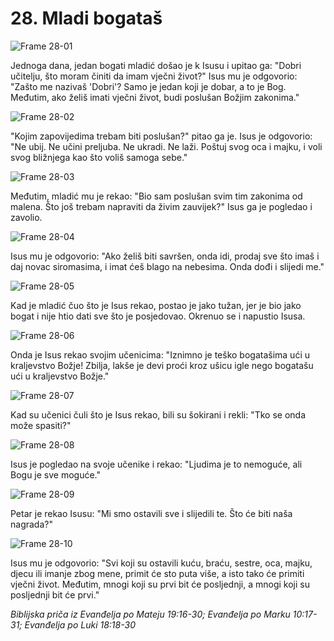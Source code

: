 # 28. Mladi bogataš

![Frame 28-01](https://cdn.door43.org/obs/jpg/360px/obs-en-28-01.jpg)

Jednoga dana, jedan bogati mladić došao je k Isusu i upitao ga: "Dobri učitelju, što moram činiti da imam vječni život?" Isus mu je odgovorio: "Zašto me nazivaš 'Dobri'? Samo je jedan koji je dobar, a to je Bog. Međutim, ako želiš imati vječni život, budi poslušan Božjim zakonima."

![Frame 28-02](https://cdn.door43.org/obs/jpg/360px/obs-en-28-02.jpg)

"Kojim zapovijedima trebam biti poslušan?" pitao ga je. Isus je odgovorio: "Ne ubij. Ne učini preljuba. Ne ukradi. Ne laži. Poštuj svog oca i majku, i voli svog bližnjega kao što voliš samoga sebe."

![Frame 28-03](https://cdn.door43.org/obs/jpg/360px/obs-en-28-03.jpg)

Međutim, mladić mu je rekao: "Bio sam poslušan svim tim zakonima od malena. Što još trebam napraviti da živim zauvijek?" Isus ga je pogledao i zavolio.

![Frame 28-04](https://cdn.door43.org/obs/jpg/360px/obs-en-28-04.jpg)

Isus mu je odgovorio: "Ako želiš biti savršen, onda idi, prodaj sve što imaš i daj novac siromasima, i imat ćeš blago na nebesima. Onda dođi i slijedi me."

![Frame 28-05](https://cdn.door43.org/obs/jpg/360px/obs-en-28-05.jpg)

Kad je mladić čuo što je Isus rekao, postao je jako tužan, jer je bio jako bogat i nije htio dati sve što je posjedovao. Okrenuo se i napustio Isusa.

![Frame 28-06](https://cdn.door43.org/obs/jpg/360px/obs-en-28-06.jpg)

Onda je Isus rekao svojim učenicima: "Iznimno je teško bogatašima ući u kraljevstvo Božje! Zbilja, lakše je devi proći kroz ušicu igle nego bogatašu ući u kraljevstvo Božje."

![Frame 28-07](https://cdn.door43.org/obs/jpg/360px/obs-en-28-07.jpg)

Kad su učenici čuli što je Isus rekao, bili su šokirani i rekli: "Tko se onda može spasiti?"

![Frame 28-08](https://cdn.door43.org/obs/jpg/360px/obs-en-28-08.jpg)

Isus je pogledao na svoje učenike i rekao: "Ljudima je to nemoguće, ali Bogu je sve moguće."

![Frame 28-09](https://cdn.door43.org/obs/jpg/360px/obs-en-28-09.jpg)

Petar je rekao Isusu: "Mi smo ostavili sve i slijedili te. Što će biti naša nagrada?"

![Frame 28-10](https://cdn.door43.org/obs/jpg/360px/obs-en-28-10.jpg)

Isus mu je odgovorio: "Svi koji su ostavili kuću, braću, sestre, oca, majku, djecu ili imanje zbog mene, primit će sto puta više, a isto tako će primiti vječni život. Međutim, mnogi koji su prvi bit će posljednji, a mnogi koji su posljednji bit će prvi."

_Biblijska priča iz Evanđelja po Mateju 19:16-30; Evanđelja po Marku 10:17-31; Evanđelja po Luki 18:18-30_
